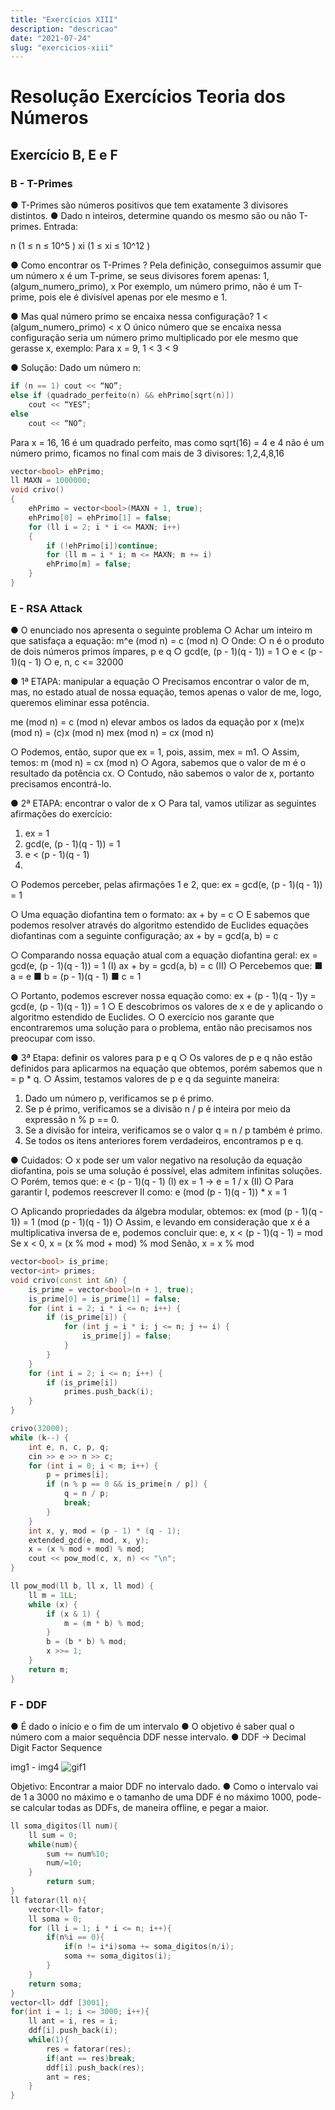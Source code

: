 ```yaml
---
title: "Exercícios XIII"
description: "descricao"
date: "2021-07-24"
slug: "exercicios-xiii"
---
```

# Resolução Exercícios Teoria dos Números
## Exercício B, E e F

### B - T-Primes
● T-Primes são números positivos que tem exatamente 3
divisores distintos.
● Dado n inteiros, determine quando os mesmo são ou não
T-primes.
Entrada:

n (1 ≤ n ≤ 10^5 )
xi (1 ≤ xi ≤ 10^12 )

● Como encontrar os T-Primes ?
Pela definição, conseguimos assumir que um número x é um
T-prime, se seus divisores forem apenas:
1, (algum_numero_primo), x
Por exemplo, um número primo, não é um T-prime, pois ele
é divisível apenas por ele mesmo e 1.

● Mas qual número primo se encaixa nessa configuração?
1 < (algum_numero_primo) < x
O único número que se encaixa nessa configuração seria um
número primo multiplicado por ele mesmo que gerasse x,
exemplo:
Para x = 9,
1 < 3 < 9

● Solução: Dado um número n:
``` C++
if (n == 1) cout << “NO”;
else if (quadrado_perfeito(n) && ehPrimo[sqrt(n)])
    cout << “YES”;
else
    cout << “NO”;
```

Para x = 16,
16 é um quadrado perfeito, mas como sqrt(16) = 4 e 4 não
é um número primo, ficamos no final com mais de 3 divisores:
1,2,4,8,16
``` C++
vector<bool> ehPrimo;
ll MAXN = 1000000;
void crivo()
{
    ehPrimo = vector<bool>(MAXN + 1, true);
    ehPrimo[0] = ehPrimo[1] = false;
    for (ll i = 2; i * i <= MAXN; i++)
    {
        if (!ehPrimo[i])continue;
        for (ll m = i * i; m <= MAXN; m += i)
        ehPrimo[m] = false;
    }
}
```

### E - RSA Attack
● O enunciado nos apresenta o seguinte problema
○ Achar um inteiro m que satisfaça a equação:
m^e (mod n) = c (mod n)
○ Onde:
○ n é o produto de dois números primos ímpares, p e q
○ gcd(e, (p - 1)(q - 1)) = 1
○ e < (p - 1)(q - 1)
○ e, n, c <= 32000

● 1ª ETAPA: manipular a equação
○ Precisamos encontrar o valor de m, mas, no estado atual de nossa
equação, temos apenas o valor de me, logo, queremos eliminar essa potência.

me (mod n) = c (mod n)
elevar ambos os lados da equação por x
(me)x (mod n) = (c)x (mod n)
mex (mod n) = cx (mod n)

○ Podemos, então, supor que ex = 1, pois, assim, mex = m1.
○ Assim, temos:
m (mod n) = cx (mod n)
○ Agora, sabemos que o valor de m é o resultado da potência cx.
○ Contudo, não sabemos o valor de x, portanto precisamos encontrá-lo.

● 2ª ETAPA: encontrar o valor de x
○ Para tal, vamos utilizar as seguintes afirmações do exercício:
1. ex = 1
2. gcd(e, (p - 1)(q - 1)) = 1
3. e < (p - 1)(q - 1)
4. 
○ Podemos perceber, pelas afirmações 1 e 2, que:
ex = gcd(e, (p - 1)(q - 1)) = 1

○ Uma equação diofantina tem o formato:
ax + by = c
○ E sabemos que podemos resolver através do algoritmo estendido de
Euclides equações diofantinas com a seguinte configuração;
ax + by = gcd(a, b) = c

○ Comparando nossa equação atual com a equação diofantina geral:
ex = gcd(e, (p - 1)(q - 1)) = 1 (I)
ax + by = gcd(a, b) = c (II)
○ Percebemos que:
■ a = e
■ b = (p - 1)(q - 1)
■ c = 1

○ Portanto, podemos escrever nossa equação como:
ex + (p - 1)(q - 1)y = gcd(e, (p - 1)(q - 1)) = 1
○ E descobrimos os valores de x e de y aplicando o algoritmo estendido
de Euclides.
○ O exercício nos garante que encontraremos uma solução para o
problema, então não precisamos nos preocupar com isso.

● 3ª Etapa: definir os valores para p e q
○ Os valores de p e q não estão definidos para aplicarmos na equação
que obtemos, porém sabemos que n = p * q.
○ Assim, testamos valores de p e q da seguinte maneira:
1. Dado um número p, verificamos se p é primo.
2. Se p é primo, verificamos se a divisão n / p é inteira por meio
da expressão n % p == 0.
3. Se a divisão for inteira, verificamos se o valor q = n / p também
é primo.
4. Se todos os itens anteriores forem verdadeiros, encontramos p e
q.

● Cuidados:
○ x pode ser um valor negativo na resolução da equação diofantina, pois
se uma solução é possível, elas admitem infinitas soluções.
○ Porém, temos que:
e < (p - 1)(q - 1) (I)
ex = 1 -> e = 1 / x (II)
○ Para garantir I, podemos reescrever II como:
e (mod (p - 1)(q - 1)) * x = 1

○ Aplicando propriedades da álgebra modular, obtemos:
ex (mod (p - 1)(q - 1)) = 1 (mod (p - 1)(q - 1))
○ Assim, e levando em consideração que x é a multiplicativa inversa de
e, podemos concluir que:
e, x < (p - 1)(q - 1) = mod
Se x < 0, x = (x % mod + mod) % mod
Senão, x = x % mod
``` C++
vector<bool> is_prime;
vector<int> primes;
void crivo(const int &n) {
    is_prime = vector<bool>(n + 1, true);
    is_prime[0] = is_prime[1] = false;
    for (int i = 2; i * i <= n; i++) {
        if (is_prime[i]) {
            for (int j = i * i; j <= n; j += i) {
                is_prime[j] = false;
            }
        }
    }
    for (int i = 2; i <= n; i++) {
        if (is_prime[i])
            primes.push_back(i);
    }
}

crivo(32000);
while (k--) {
    int e, n, c, p, q;
    cin >> e >> n >> c;
    for (int i = 0; i < m; i++) {
        p = primes[i];
        if (n % p == 0 && is_prime[n / p]) {
            q = n / p;
            break;
        }
    }
    int x, y, mod = (p - 1) * (q - 1);
    extended_gcd(e, mod, x, y);
    x = (x % mod + mod) % mod;
    cout << pow_mod(c, x, n) << "\n";
}

ll pow_mod(ll b, ll x, ll mod) {
    ll m = 1LL;
    while (x) {
        if (x & 1) {
            m = (m * b) % mod;
        }
        b = (b * b) % mod;
        x >>= 1;
    }
    return m;
}
```

### F - DDF
● É dado o início e o fim de um intervalo
● O objetivo é saber qual o número com a maior sequência
DDF nesse intervalo.
● DDF -> Decimal Digit Factor Sequence

img1 - img4
![gif1](gif1.gif)

Objetivo: Encontrar a maior DDF no intervalo dado.
● Como o intervalo vai de 1 a 3000 no máximo e o tamanho de
uma DDF é no máximo 1000, pode-se calcular todas as DDFs,
de maneira offline, e pegar a maior.
``` C++
ll soma_digitos(ll num){
    ll sum = 0;
    while(num){
        sum += num%10;
        num/=10;
    }
        return sum;
}
ll fatorar(ll n){
    vector<ll> fator;
    ll soma = 0;
    for (ll i = 1; i * i <= n; i++){
        if(n%i == 0){
            if(n != i*i)soma += soma_digitos(n/i);
            soma += soma_digitos(i);
        }
    }
    return soma;
}
vector<ll> ddf [3001];
for(int i = 1; i <= 3000; i++){
    ll ant = i, res = i;
    ddf[i].push_back(i);
    while(1){
        res = fatorar(res);
        if(ant == res)break;
        ddf[i].push_back(res);
        ant = res;
    }
}
```

